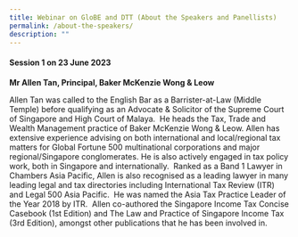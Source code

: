 ```yaml
---
title: Webinar on GloBE and DTT (About the Speakers and Panellists)
permalink: /about-the-speakers/
description: ""
---
```

#### **Session 1 on 23 June 2023**

**Mr Allen Tan, Principal, Baker McKenzie Wong & Leow**

Allen Tan was called to the English Bar as a Barrister-at-Law (Middle Temple) before qualifying as an Advocate & Solicitor of the Supreme Court of Singapore and High Court of Malaya.  He heads the Tax, Trade and Wealth Management practice of Baker McKenzie Wong & Leow. Allen has extensive experience advising on both international and local/regional tax matters for Global Fortune 500 multinational corporations and major regional/Singapore conglomerates. He is also actively engaged in tax policy work, both in Singapore and internationally.  Ranked as a Band 1 Lawyer in Chambers Asia Pacific, Allen is also recognised as a leading lawyer in many leading legal and tax directories including International Tax Review (ITR) and Legal 500 Asia Pacific.  He was named the Asia Tax Practice Leader of the Year 2018 by ITR.  Allen co-authored the Singapore Income Tax Concise Casebook (1st Edition) and The Law and Practice of Singapore Income Tax (3rd Edition), amongst other publications that he has been involved in.